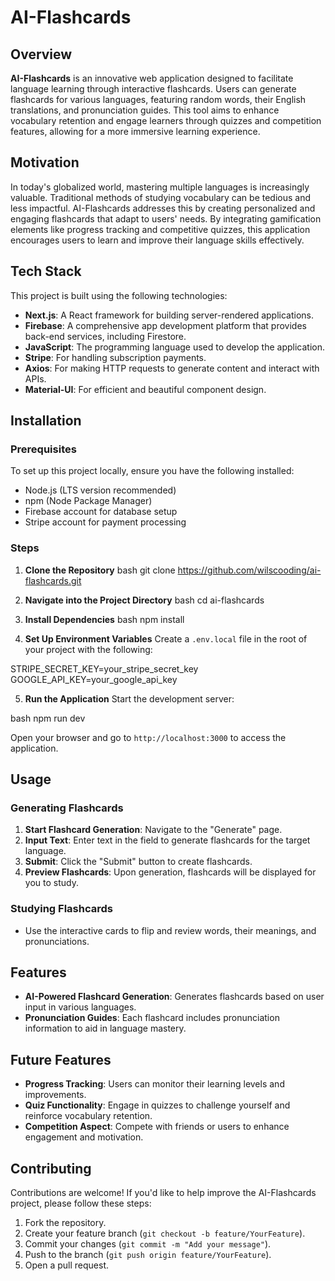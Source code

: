 # AI-Flashcards

## Overview

**AI-Flashcards** is an innovative web application designed to facilitate language learning through interactive flashcards. Users can generate flashcards for various languages, featuring random words, their English translations, and pronunciation guides. This tool aims to enhance vocabulary retention and engage learners through quizzes and competition features, allowing for a more immersive learning experience.

## Motivation

In today's globalized world, mastering multiple languages is increasingly valuable. Traditional methods of studying vocabulary can be tedious and less impactful. AI-Flashcards addresses this by creating personalized and engaging flashcards that adapt to users' needs. By integrating gamification elements like progress tracking and competitive quizzes, this application encourages users to learn and improve their language skills effectively.

## Tech Stack

This project is built using the following technologies:

- **Next.js**: A React framework for building server-rendered applications.
- **Firebase**: A comprehensive app development platform that provides back-end services, including Firestore.
- **JavaScript**: The programming language used to develop the application.
- **Stripe**: For handling subscription payments.
- **Axios**: For making HTTP requests to generate content and interact with APIs.
- **Material-UI**: For efficient and beautiful component design.

## Installation

### Prerequisites

To set up this project locally, ensure you have the following installed:

- Node.js (LTS version recommended)
- npm (Node Package Manager)
- Firebase account for database setup
- Stripe account for payment processing

### Steps

1. **Clone the Repository**
bash
   git clone https://github.com/wilscooding/ai-flashcards.git

2. **Navigate into the Project Directory**
bash
   cd ai-flashcards

3. **Install Dependencies**
bash
   npm install

4. **Set Up Environment Variables**
   Create a `.env.local` file in the root of your project with the following:

STRIPE_SECRET_KEY=your_stripe_secret_key
    GOOGLE_API_KEY=your_google_api_key

5. **Run the Application**
   Start the development server:

bash
   npm run dev

   Open your browser and go to `http://localhost:3000` to access the application.

## Usage

### Generating Flashcards

1. **Start Flashcard Generation**: Navigate to the "Generate" page.
2. **Input Text**: Enter text in the field to generate flashcards for the target language.
3. **Submit**: Click the "Submit" button to create flashcards.
4. **Preview Flashcards**: Upon generation, flashcards will be displayed for you to study.

### Studying Flashcards

- Use the interactive cards to flip and review words, their meanings, and pronunciations.

## Features

- **AI-Powered Flashcard Generation**: Generates flashcards based on user input in various languages.
- **Pronunciation Guides**: Each flashcard includes pronunciation information to aid in language mastery.

## Future Features

- **Progress Tracking**: Users can monitor their learning levels and improvements.
- **Quiz Functionality**: Engage in quizzes to challenge yourself and reinforce vocabulary retention.
- **Competition Aspect**: Compete with friends or users to enhance engagement and motivation.

## Contributing

Contributions are welcome! If you'd like to help improve the AI-Flashcards project, please follow these steps:

1. Fork the repository.
2. Create your feature branch (`git checkout -b feature/YourFeature`).
3. Commit your changes (`git commit -m "Add your message"`).
4. Push to the branch (`git push origin feature/YourFeature`).
5. Open a pull request.
